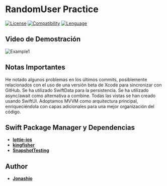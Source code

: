 # RandomUser Practice

[![License](https://img.shields.io/github/license/Jonashio/EnergyManagementSystemSwiftUI)](https://img.shields.io/github/license/Jonashio/EnergyManagementSystemSwiftUI)   [![Compatibility](https://img.shields.io/badge/Platform%20Compatibility-iOS-red)](https://img.shields.io/badge/Platform%20Compatibility-iOS-red)   [![Lenguage](https://img.shields.io/badge/Lenguage-SwiftUI-yellow)](https://img.shields.io/badge/Lenguage-SwiftUI-yellow)


## Video de Demostración

![Example1](_Gifs/demo.gif)

## Notas Importantes

He notado algunos problemas en los últimos commits, posiblemente relacionados con el uso de una versión beta de Xcode para sincronizar con GitHub.
Se ha utilizado SwiftData para la persistencia. Se ha utilizado async/await como alternativa a combine. Todas las vistas se han creado usando SwiftUI. Adoptamos MVVM como arquitectura principal, enriqueciéndola con capas adicionales para una mejor organización del código.


## Swift Package Manager y Dependencias

* [**lottie-ios**](https://github.com/airbnb/lottie-ios)
* [**kingfisher**](https://github.com/onevcat/Kingfisher)
* [**SnapshotTesting**](https://github.com/pointfreeco/swift-snapshot-testing)


## Author

* [**Jonashio**](https://github.com/Jonashio)